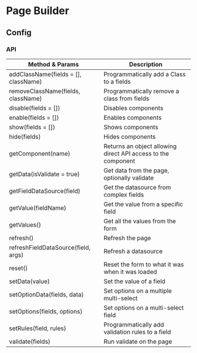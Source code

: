 # Page Builder

## Config

### API

| Method & Params                          | Description                      |
|------------------------------------------|---------------------------------------------------------------|
| addClassName(fields = [], className)     | Programmatically add a Class to a fields                      |
| removeClassName(fields, className)       | Programmatically remove a class from fields                   |
| disable(fields = [])                     | Disables components                                           |
| enable(fields = [])                      | Enables components                                            |
| show(fields = [])                        | Shows components                                              |
| hide(fields)                             | Hides components                                              |
| getComponent(name)                       | Returns an object allowing direct API access to the component |
| getData(isValidate = true)               | Get data from the page, optionally validate                   |
| getFieldDataSource(field)                | Get the datasource from complex fields                        |
| getValue(fieldName)                      | Get the value from a specific field                           |
| getValues()                              | Get all the values from the form                              |
| refresh()                                | Refresh the page                                              |
| refreshFieldDataSource(field, args)      | Refresh a datasource                                          |
| reset()                                  | Reset the form to what it was when it was loaded              |
| setData(value)                           | Set the value of a field                                      |
| setOptionData(fields, data)              | Set options on a multiple multi-select                        |
| setOptions(fields, options)              | Set options on a multi-select field                           |
| setRules(field, rules)                   | Programmatically add validation rules to a field              |
| validate(fields)                         | Run validate on the page                                      |
